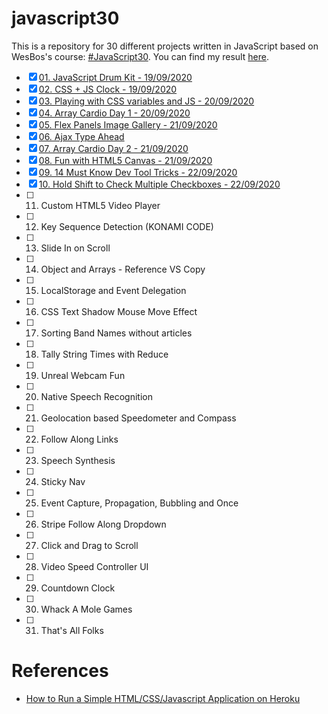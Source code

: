 # javascript30
This is a repository for 30 different projects written in JavaScript based on WesBos's course: [#JavaScript30](https://javascript30.com). You can find my result [here](https://javascript30project.herokuapp.com).
- [X] [01. JavaScript Drum Kit - 19/09/2020](https://github.com/capkimquang/javascript30/tree/master/challenge/01)
- [X] [02. CSS + JS Clock - 19/09/2020](https://github.com/capkimquang/javascript30/tree/master/challenge/02)
- [X] [03. Playing with CSS variables and JS - 20/09/2020](https://github.com/capkimquang/javascript30/tree/master/challenge/03)
- [X] [04. Array Cardio Day 1 - 20/09/2020](https://github.com/capkimquang/javascript30/tree/master/challenge/04)
- [X] [05. Flex Panels Image Gallery - 21/09/2020](https://github.com/capkimquang/javascript30/tree/master/challenge/05)
- [X] [06. Ajax Type Ahead](https://github.com/capkimquang/javascript30/tree/master/challenge/06)
- [X] [07. Array Cardio Day 2 - 21/09/2020](https://github.com/capkimquang/javascript30/tree/master/challenge/07)
- [X] [08. Fun with HTML5 Canvas - 21/09/2020](https://github.com/capkimquang/javascript30/tree/master/challenge/08)
- [X] [09. 14 Must Know Dev Tool Tricks - 22/09/2020](https://github.com/capkimquang/javascript30/tree/master/challenge/09)
- [X] [10. Hold Shift to Check Multiple Checkboxes - 22/09/2020](https://github.com/capkimquang/javascript30/tree/master/challenge/010)
- [ ] 11. Custom HTML5 Video Player
- [ ] 12. Key Sequence Detection (KONAMI CODE)
- [ ] 13. Slide In on Scroll
- [ ] 14. Object and Arrays - Reference VS Copy
- [ ] 15. LocalStorage and Event Delegation
- [ ] 16. CSS Text Shadow Mouse Move Effect
- [ ] 17. Sorting Band Names without articles
- [ ] 18. Tally String Times with Reduce
- [ ] 19. Unreal Webcam Fun
- [ ] 20. Native Speech Recognition
- [ ] 21. Geolocation based Speedometer and Compass
- [ ] 22. Follow Along Links
- [ ] 23. Speech Synthesis
- [ ] 24. Sticky Nav
- [ ] 25. Event Capture, Propagation, Bubbling and Once
- [ ] 26. Stripe Follow Along Dropdown
- [ ] 27. Click and Drag to Scroll
- [ ] 28. Video Speed Controller UI
- [ ] 29. Countdown Clock
- [ ] 30. Whack A Mole Games
- [ ] 31. That's All Folks

# References
- [How to Run a Simple HTML/CSS/Javascript Application on Heroku](https://medium.com/@winnieliang/how-to-run-a-simple-html-css-javascript-application-on-heroku-4e664c541b0b)
